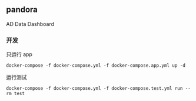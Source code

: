 ## pandora

AD Data Dashboard


### 开发

只运行 app

```
docker-compose -f docker-compose.yml -f docker-compose.app.yml up -d
```


运行测试

```
docker-compose -f docker-compose.yml -f docker-compose.test.yml run --rm test
```
